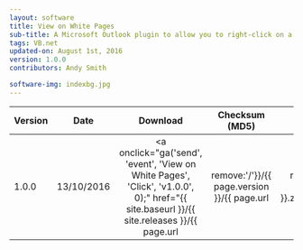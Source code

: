 ```yaml
---
layout: software
title: View on White Pages
sub-title: A Microsoft Outlook plugin to allow you to right-click on a contact to take you straight to their Intranet page
tags: VB.net
updated-on: August 1st, 2016
version: 1.0.0
contributors: Andy Smith

software-img: indexbg.jpg 
---
```


<div class="tables-begin"></div>

| Version       | Date          | Download                                                                                                                                                                                                                                               | Checksum (MD5)                   | Contributors |
| :------------ |:-------------:| :-----------------------------------------------------------------------------------------------------------------------------------------------------------------------------------------------------------------------------------------------------:| :-------------------------------:| ------------:|
| 1.0.0         | 13/10/2016    | <a onclick="ga('send', 'event', 'View on White Pages', 'Click', 'v1.0.0', 0);" href="{{ site.baseurl }}/{{ site.releases }}/{{ page.url | remove:'/'}}/{{ page.version }}/{{ page.url | remove:'/' }}-{{ page.version }}.zip">Download</a> | 5D1CE480055FF2E8A895DE2FDBBE5AE4 | Andy Smith   |

<div class="tables-end"></div>


